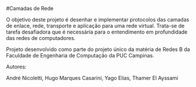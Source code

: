 #Camadas de Rede

O objetivo deste projeto é desenhar e implementar protocolos das camadas de enlace, rede, transporte e aplicação para uma rede virtual. Trata-se de tarefa desafiadora que é necessária para o entendimento em profundidade das redes de computadores.

Projeto desenvolvido como parte do projeto único da matéria de Redes B da Faculdade de Engenharia de Computação da PUC Campinas.

Autores:

André Nicoletti,
Hugo Marques Casarini,
Yago Elias,
Thamer El Ayssami
